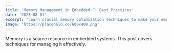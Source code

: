 ```yaml
---
title: 'Memory Management in Embedded C: Best Practices'
date: '2023-08-01'
excerpt: 'Learn crucial memory optimization techniques to make your embedded applications more robust and efficient.'
image: 'https://placehold.co/600x400.png'
---
```


Memory is a scarce resource in embedded systems. This post covers techniques for managing it effectively.
